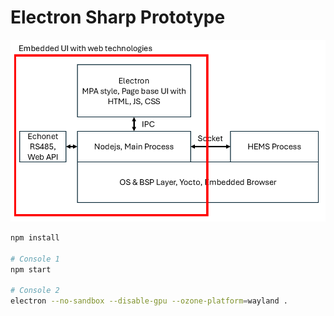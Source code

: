 # Electron Sharp Prototype

![img01](img01.png)

```bash
npm install

# Console 1
npm start

# Console 2
electron --no-sandbox --disable-gpu --ozone-platform=wayland .
```

